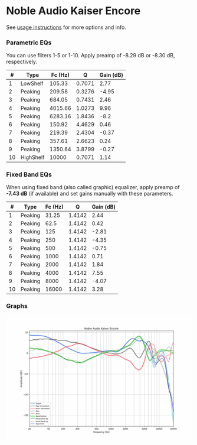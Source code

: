 # Noble Audio Kaiser Encore
See [usage instructions](https://github.com/jaakkopasanen/AutoEq#usage) for more options and info.

### Parametric EQs
You can use filters 1-5 or 1-10. Apply preamp of -8.29 dB or -8.30 dB, respectively.

|   # | Type      |   Fc (Hz) |      Q |   Gain (dB) |
|-----|-----------|-----------|--------|-------------|
|   1 | LowShelf  |    105.33 | 0.7071 |        2.77 |
|   2 | Peaking   |    209.58 | 0.3276 |       -4.95 |
|   3 | Peaking   |    684.05 | 0.7431 |        2.46 |
|   4 | Peaking   |   4015.66 | 1.0273 |        9.96 |
|   5 | Peaking   |   6283.16 | 1.8436 |       -8.2  |
|   6 | Peaking   |    150.92 | 4.4629 |        0.46 |
|   7 | Peaking   |    219.39 | 2.4304 |       -0.37 |
|   8 | Peaking   |    357.61 | 2.6623 |        0.24 |
|   9 | Peaking   |   1350.64 | 3.8799 |       -0.27 |
|  10 | HighShelf |  10000    | 0.7071 |        1.14 |

### Fixed Band EQs
When using fixed band (also called graphic) equalizer, apply preamp of **-7.43 dB** (if available) and set gains manually with these parameters.

|   # | Type    |   Fc (Hz) |      Q |   Gain (dB) |
|-----|---------|-----------|--------|-------------|
|   1 | Peaking |     31.25 | 1.4142 |        2.44 |
|   2 | Peaking |     62.5  | 1.4142 |        0.42 |
|   3 | Peaking |    125    | 1.4142 |       -2.81 |
|   4 | Peaking |    250    | 1.4142 |       -4.35 |
|   5 | Peaking |    500    | 1.4142 |       -0.75 |
|   6 | Peaking |   1000    | 1.4142 |        0.71 |
|   7 | Peaking |   2000    | 1.4142 |        1.84 |
|   8 | Peaking |   4000    | 1.4142 |        7.55 |
|   9 | Peaking |   8000    | 1.4142 |       -4.07 |
|  10 | Peaking |  16000    | 1.4142 |        3.28 |

### Graphs
![](./Noble%20Audio%20Kaiser%20Encore.png)
